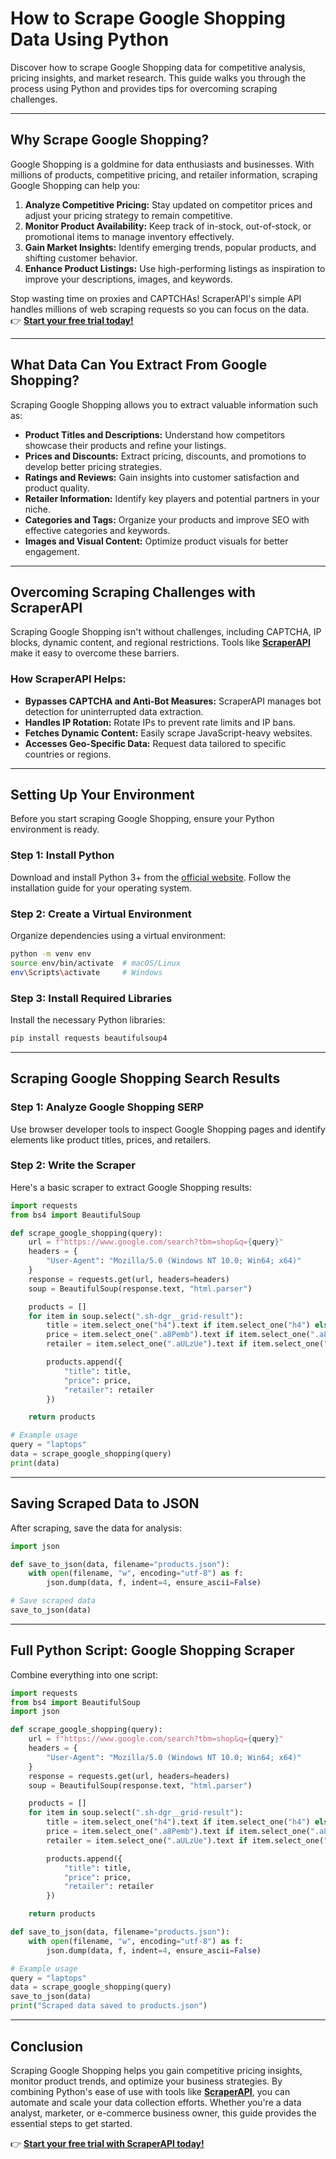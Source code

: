 
# How to Scrape Google Shopping Data Using Python

Discover how to scrape Google Shopping data for competitive analysis, pricing insights, and market research. This guide walks you through the process using Python and provides tips for overcoming scraping challenges.

---

## Why Scrape Google Shopping?

Google Shopping is a goldmine for data enthusiasts and businesses. With millions of products, competitive pricing, and retailer information, scraping Google Shopping can help you:

1. **Analyze Competitive Pricing:** Stay updated on competitor prices and adjust your pricing strategy to remain competitive.
2. **Monitor Product Availability:** Keep track of in-stock, out-of-stock, or promotional items to manage inventory effectively.
3. **Gain Market Insights:** Identify emerging trends, popular products, and shifting customer behavior.
4. **Enhance Product Listings:** Use high-performing listings as inspiration to improve your descriptions, images, and keywords.

Stop wasting time on proxies and CAPTCHAs! ScraperAPI's simple API handles millions of web scraping requests so you can focus on the data.  
👉 [**Start your free trial today!**](https://bit.ly/Scraperapi)

---

## What Data Can You Extract From Google Shopping?

Scraping Google Shopping allows you to extract valuable information such as:

- **Product Titles and Descriptions:** Understand how competitors showcase their products and refine your listings.
- **Prices and Discounts:** Extract pricing, discounts, and promotions to develop better pricing strategies.
- **Ratings and Reviews:** Gain insights into customer satisfaction and product quality.
- **Retailer Information:** Identify key players and potential partners in your niche.
- **Categories and Tags:** Organize your products and improve SEO with effective categories and keywords.
- **Images and Visual Content:** Optimize product visuals for better engagement.

---

## Overcoming Scraping Challenges with ScraperAPI

Scraping Google Shopping isn't without challenges, including CAPTCHA, IP blocks, dynamic content, and regional restrictions. Tools like **[ScraperAPI](https://bit.ly/Scraperapi)** make it easy to overcome these barriers.

### How ScraperAPI Helps:
- **Bypasses CAPTCHA and Anti-Bot Measures:** ScraperAPI manages bot detection for uninterrupted data extraction.
- **Handles IP Rotation:** Rotate IPs to prevent rate limits and IP bans.
- **Fetches Dynamic Content:** Easily scrape JavaScript-heavy websites.
- **Accesses Geo-Specific Data:** Request data tailored to specific countries or regions.

---

## Setting Up Your Environment

Before you start scraping Google Shopping, ensure your Python environment is ready.

### **Step 1: Install Python**
Download and install Python 3+ from the [official website](https://www.python.org/downloads/). Follow the installation guide for your operating system.

### **Step 2: Create a Virtual Environment**
Organize dependencies using a virtual environment:
```bash
python -m venv env
source env/bin/activate  # macOS/Linux
env\Scripts\activate     # Windows
```

### **Step 3: Install Required Libraries**
Install the necessary Python libraries:
```bash
pip install requests beautifulsoup4
```

---

## Scraping Google Shopping Search Results

### **Step 1: Analyze Google Shopping SERP**
Use browser developer tools to inspect Google Shopping pages and identify elements like product titles, prices, and retailers.

### **Step 2: Write the Scraper**
Here's a basic scraper to extract Google Shopping results:

```python
import requests
from bs4 import BeautifulSoup

def scrape_google_shopping(query):
    url = f"https://www.google.com/search?tbm=shop&q={query}"
    headers = {
        "User-Agent": "Mozilla/5.0 (Windows NT 10.0; Win64; x64)"
    }
    response = requests.get(url, headers=headers)
    soup = BeautifulSoup(response.text, "html.parser")

    products = []
    for item in soup.select(".sh-dgr__grid-result"):
        title = item.select_one("h4").text if item.select_one("h4") else None
        price = item.select_one(".a8Pemb").text if item.select_one(".a8Pemb") else None
        retailer = item.select_one(".aULzUe").text if item.select_one(".aULzUe") else None

        products.append({
            "title": title,
            "price": price,
            "retailer": retailer
        })

    return products

# Example usage
query = "laptops"
data = scrape_google_shopping(query)
print(data)
```

---

## Saving Scraped Data to JSON

After scraping, save the data for analysis:
```python
import json

def save_to_json(data, filename="products.json"):
    with open(filename, "w", encoding="utf-8") as f:
        json.dump(data, f, indent=4, ensure_ascii=False)

# Save scraped data
save_to_json(data)
```

---

## Full Python Script: Google Shopping Scraper

Combine everything into one script:
```python
import requests
from bs4 import BeautifulSoup
import json

def scrape_google_shopping(query):
    url = f"https://www.google.com/search?tbm=shop&q={query}"
    headers = {
        "User-Agent": "Mozilla/5.0 (Windows NT 10.0; Win64; x64)"
    }
    response = requests.get(url, headers=headers)
    soup = BeautifulSoup(response.text, "html.parser")

    products = []
    for item in soup.select(".sh-dgr__grid-result"):
        title = item.select_one("h4").text if item.select_one("h4") else None
        price = item.select_one(".a8Pemb").text if item.select_one(".a8Pemb") else None
        retailer = item.select_one(".aULzUe").text if item.select_one(".aULzUe") else None

        products.append({
            "title": title,
            "price": price,
            "retailer": retailer
        })

    return products

def save_to_json(data, filename="products.json"):
    with open(filename, "w", encoding="utf-8") as f:
        json.dump(data, f, indent=4, ensure_ascii=False)

# Example usage
query = "laptops"
data = scrape_google_shopping(query)
save_to_json(data)
print("Scraped data saved to products.json")
```

---

## Conclusion

Scraping Google Shopping helps you gain competitive pricing insights, monitor product trends, and optimize your business strategies. By combining Python's ease of use with tools like **[ScraperAPI](https://bit.ly/Scraperapi)**, you can automate and scale your data collection efforts. Whether you're a data analyst, marketer, or e-commerce business owner, this guide provides the essential steps to get started.

👉 [**Start your free trial with ScraperAPI today!**](https://bit.ly/Scraperapi)

